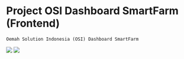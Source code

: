 # Project OSI Dashboard SmartFarm (Frontend)
`` Oemah Solution Indonesia (OSI) Dashboard SmartFarm ``

![](images/dashboard.png)
![](images/cluster.png)
